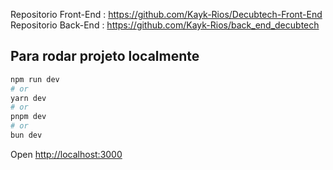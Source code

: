 Repositorio Front-End : https://github.com/Kayk-Rios/Decubtech-Front-End
Repositorio Back-End : https://github.com/Kayk-Rios/back_end_decubtech 
## Para rodar projeto localmente

```bash
npm run dev
# or
yarn dev
# or
pnpm dev
# or
bun dev
```

Open [http://localhost:3000](http://localhost:3000) 
